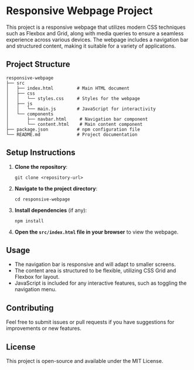 # Responsive Webpage Project

This project is a responsive webpage that utilizes modern CSS techniques such as Flexbox and Grid, along with media queries to ensure a seamless experience across various devices. The webpage includes a navigation bar and structured content, making it suitable for a variety of applications.

## Project Structure

```
responsive-webpage
├── src
│   ├── index.html         # Main HTML document
│   ├── css
│   │   └── styles.css     # Styles for the webpage
│   ├── js
│   │   └── main.js        # JavaScript for interactivity
│   └── components
│       ├── navbar.html     # Navigation bar component
│       └── content.html    # Main content component
├── package.json           # npm configuration file
└── README.md              # Project documentation
```

## Setup Instructions

1. **Clone the repository**:
   ```
   git clone <repository-url>
   ```

2. **Navigate to the project directory**:
   ```
   cd responsive-webpage
   ```

3. **Install dependencies** (if any):
   ```
   npm install
   ```

4. **Open the `src/index.html` file in your browser** to view the webpage.

## Usage

- The navigation bar is responsive and will adapt to smaller screens.
- The content area is structured to be flexible, utilizing CSS Grid and Flexbox for layout.
- JavaScript is included for any interactive features, such as toggling the navigation menu.

## Contributing

Feel free to submit issues or pull requests if you have suggestions for improvements or new features.

## License

This project is open-source and available under the MIT License.